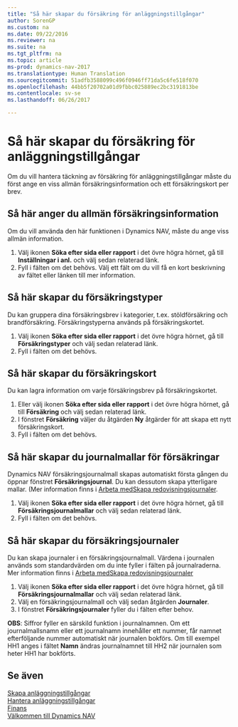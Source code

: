```yaml
---
title: "Så här skapar du försäkring för anläggningstillgångar"
author: SorenGP
ms.custom: na
ms.date: 09/22/2016
ms.reviewer: na
ms.suite: na
ms.tgt_pltfrm: na
ms.topic: article
ms-prod: dynamics-nav-2017
ms.translationtype: Human Translation
ms.sourcegitcommit: 51adfb3588099c496f0946ff71da5c6fe518f070
ms.openlocfilehash: 44bb5f20702a01d9fbbc025889ec2bc3191813be
ms.contentlocale: sv-se
ms.lasthandoff: 06/26/2017

---
```


# <a name="how-to-set-up-fixed-asset-insurance"></a>Så här skapar du försäkring för anläggningstillgångar
Om du vill hantera täckning av försäkring för anläggningstillgångar måste du först ange en viss allmän försäkringsinformation och ett försäkringskort per brev.

## <a name="to-set-up-general-insurance-information"></a>Så här anger du allmän försäkringsinformation  
Om du vill använda den här funktionen i Dynamics NAV, måste du ange viss allmän information.  
1. Välj ikonen **Söka efter sida eller rapport** i det övre högra hörnet, gå till **Inställningar i anl.** och välj sedan relaterad länk.  
2. Fyll i fälten om det behövs. Välj ett fält om du vill få en kort beskrivning av fältet eller länken till mer information.  

## <a name="to-set-up-insurance-types"></a>Så här skapar du försäkringstyper  
Du kan gruppera dina försäkringsbrev i kategorier, t.ex. stöldförsäkring och brandförsäkring. Försäkringstyperna används på försäkringskortet.
1. Välj ikonen **Söka efter sida eller rapport** i det övre högra hörnet, gå till **Försäkringstyper** och välj sedan relaterad länk.  
2. Fyll i fälten om det behövs.

## <a name="to-set-up-insurance-cards"></a>Så här skapar du försäkringskort  
Du kan lagra information om varje försäkringsbrev på försäkringskortet.  
1. Eller välj ikonen **Söka efter sida eller rapport** i det övre högra hörnet, gå till **Försäkring** och välj sedan relaterad länk.  
2. I fönstret **Försäkring** väljer du åtgärden **Ny** åtgärder för att skapa ett nytt försäkringskort.  
3. Fyll i fälten om det behövs.

## <a name="to-set-up-insurance-journal-templates"></a>Så här skapar du journalmallar för försäkringar  
Dynamics NAV försäkringsjournalmall skapas automatiskt första gången du öppnar fönstret  **Försäkringsjournal**. Du kan dessutom skapa ytterligare mallar. (Mer information finns i [Arbeta medSkapa redovisningsjournaler](ui-work-general-journals.md).  
1. Välj ikonen **Söka efter sida eller rapport** i det övre högra hörnet, gå till **Försäkringsjournalmallar** och välj sedan relaterad länk.  
2. Fyll i fälten om det behövs.

## <a name="to-set-up-insurance-journal-batches"></a>Så här skapar du försäkringsjournaler  
Du kan skapa journaler i en försäkringsjournalmall. Värdena i journalen används som standardvärden om du inte fyller i fälten på journalraderna. Mer information finns i [Arbeta medSkapa redovisningsjournaler](ui-work-general-journals.md)  
1. Välj ikonen **Söka efter sida eller rapport** i det övre högra hörnet, gå till **Försäkringsjournalmallar** och välj sedan relaterad länk.  
2. Välj en försäkringsjournalmall och välj sedan åtgärden **Journaler**.
3. I fönstret **Försäkringsjournaler** fyller du i fälten efter behov.

**OBS**: Siffror fyller en särskild funktion i journalnamnen. Om ett journalmallsnamn eller ett journalnamn innehåller ett nummer, får namnet efterföljande nummer automatiskt när journalen bokförs. Om till exempel HH1 anges i fältet **Namn** ändras journalnamnet till HH2 när journalen som heter HH1 har bokförts.

## <a name="see-also"></a>Se även
[Skapa anläggningstillgångar](fa-setup.md)  
[Hantera anläggningstillgångar](fa-manage.md)  
[Finans](finance-setup.md)  
[Välkommen till Dynamics NAV](across-get-started.md)

